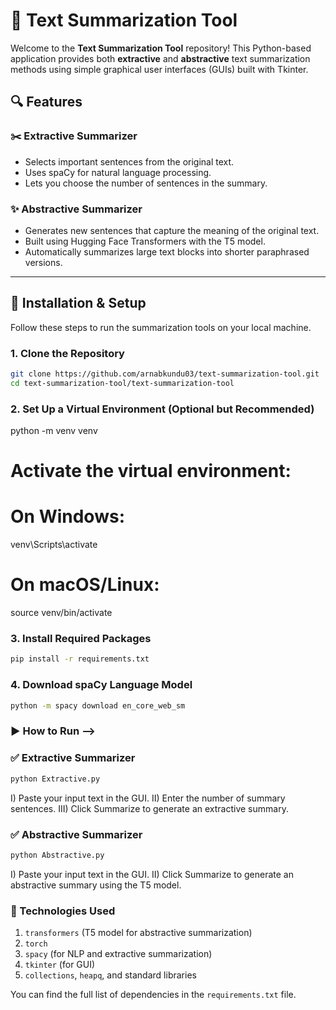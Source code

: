 # 📝 Text Summarization Tool

Welcome to the **Text Summarization Tool** repository! This Python-based application provides both **extractive** and **abstractive** text summarization methods using simple graphical user interfaces (GUIs) built with Tkinter.

## 🔍 Features

### ✂️ Extractive Summarizer
- Selects important sentences from the original text.
- Uses spaCy for natural language processing.
- Lets you choose the number of sentences in the summary.

### ✨ Abstractive Summarizer
- Generates new sentences that capture the meaning of the original text.
- Built using Hugging Face Transformers with the T5 model.
- Automatically summarizes large text blocks into shorter paraphrased versions.

---

## 🚀 Installation & Setup

Follow these steps to run the summarization tools on your local machine.

### 1. Clone the Repository

```bash
git clone https://github.com/arnabkundu03/text-summarization-tool.git
cd text-summarization-tool/text-summarization-tool
```
### 2. Set Up a Virtual Environment (Optional but Recommended)

python -m venv venv
# Activate the virtual environment:
# On Windows:
venv\Scripts\activate
# On macOS/Linux:
source venv/bin/activate

### 3. Install Required Packages

```bash
pip install -r requirements.txt
```

### 4. Download spaCy Language Model

```bash
python -m spacy download en_core_web_sm
```

### ▶️ How to Run -->
### ✅ Extractive Summarizer

```bash
python Extractive.py
```
I) Paste your input text in the GUI.
II) Enter the number of summary sentences.
III) Click Summarize to generate an extractive summary.

### ✅ Abstractive Summarizer

```bash
python Abstractive.py
```
I) Paste your input text in the GUI.
II) Click Summarize to generate an abstractive summary using the T5 model.

### 🧩 Technologies Used

1. ```transformers``` (T5 model for abstractive summarization)
2. ```torch```
3. ```spacy``` (for NLP and extractive summarization)
4. ```tkinter``` (for GUI)
5. ```collections```, ```heapq```, and standard libraries

You can find the full list of dependencies in the ```requirements.txt``` file.
